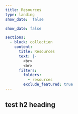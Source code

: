 ```yaml
---
title: Resources
type: landing
show_date:  false

show_date: false

sections:
  - block: collection
    content:
      title: Resources
      text: |-
        <br>
        <br>
      filters:
        folders:
          - resources
        exclude_featured: true
---
```


## test h2 heading